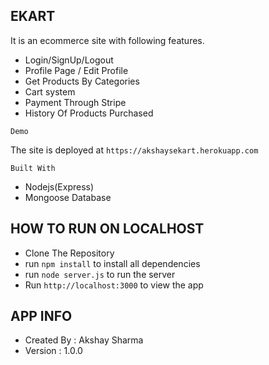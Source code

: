## EKART
It is an ecommerce site with following features.

* Login/SignUp/Logout
* Profile Page / Edit Profile
* Get Products By Categories
* Cart system
* Payment Through Stripe
* History Of Products Purchased

```Demo```

The site is deployed at ```https://akshaysekart.herokuapp.com```

```Built With```

* Nodejs(Express)
* Mongoose Database 

## HOW TO RUN ON LOCALHOST

* Clone The Repository
* run ```npm install``` to install all dependencies
* run ```node server.js``` to run the server
* Run ```http://localhost:3000``` to view the app

## APP INFO
* Created By : Akshay Sharma
* Version : 1.0.0
